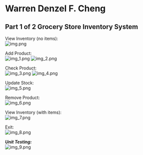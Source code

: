 # Warren Denzel F. Cheng

## Part 1 of 2 Grocery Store Inventory System

View Inventory (no items): <br>
![img.png](img.png)

Add Product: <br>
![img_1.png](img_1.png)
![img_2.png](img_2.png)

Check Product: <br>
![img_3.png](img_3.png)
![img_4.png](img_4.png)

Update Stock: <br>
![img_5.png](img_5.png)

Remove Product: <br>
![img_6.png](img_6.png)

View Inventory (with items): <br>
![img_7.png](img_7.png)

Exit: <br>
![img_8.png](img_8.png)

***Unit Testing:*** <br>
![img_9.png](img_9.png)